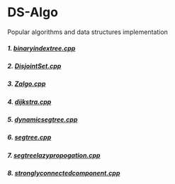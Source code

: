 # DS-Algo
Popular algorithms and data structures implementation

##### 1. [binaryindextree.cpp](https://github.com/legolas-1/DS-Algo/blob/master/DS/binaryindextree.cpp)
##### 2. [DisjointSet.cpp](https://github.com/legolas-1/DS-Algo/blob/master/DS/DisjointSet.cpp)
##### 3. [Zalgo.cpp](https://github.com/legolas-1/DS-Algo/blob/master/Algo/Zalgo.cpp)
##### 4. [dijkstra.cpp](https://github.com/legolas-1/DS-Algo/blob/master/Algo/dijkstra.cpp)
##### 5. [dynamicsegtree.cpp](https://github.com/legolas-1/DS-Algo/blob/master/DS/dynamicsegtree.cpp)
##### 6. [segtree.cpp](https://github.com/legolas-1/DS-Algo/blob/master/DS/segtree.cpp)
##### 7. [segtreelazypropogation.cpp](https://github.com/legolas-1/DS-Algo/blob/master/DS/segtreelazypropogation.cpp)
##### 8. [stronglyconnectedcomponent.cpp](https://github.com/legolas-1/DS-Algo/blob/master/Algo/stronglyconnectedcomponent.cpp)
